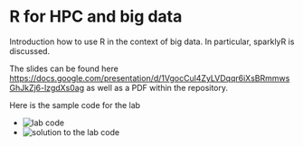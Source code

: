 # R for HPC and big data

Introduction how to use R in the context of big data. In particular, sparklyR is discussed.

The slides can be found here https://docs.google.com/presentation/d/1VgocCul4ZyLVDqqr6iXsBRmmwsGhJkZj6-lzgdXs0ag as well as a PDF within the repository.

Here is the sample code for the lab
- ![lab code](r_bigData_integration_lab_questions.Rmd)
- ![solution to the lab code](r_bigData_integration_lab.Rmd)